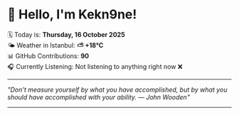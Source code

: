 # 👋 Hello, I'm Kekn9ne!

🗓️ Today is: **Thursday, 16 October 2025**  
🌤️ Weather in Istanbul: **⛅️  +18°C**  
📊 GitHub Contributions: **90**  
🎧 Currently Listening: Not listening to anything right now ❌

---

_"Don't measure yourself by what you have accomplished, but by what you should have accomplished with your ability. — *John Wooden*"_

---
